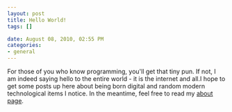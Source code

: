 ```yaml
--- 
layout: post
title: Hello World!
tags: []

date: August 08, 2010, 02:55 PM
categories: 
- general
---
```

For those of you who know programming, you'll get that tiny pun. If not, I am indeed saying hello to the entire world - it is the internet and all.I hope to get some posts up here about being born digital and random modern technological items I notice. In the meantime, feel free to read my [about page](http://tannerld.wordpress.com/about/).
